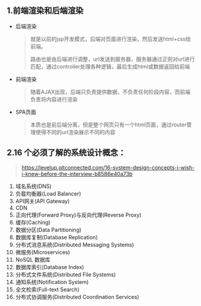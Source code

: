## 1.前端渲染和后端渲染

- 后端渲染

  > 就是以前的jsp开发模式，后端对页面进行渲染，然后发送html+css给前端。
  >
  > 路由也是由后端进行调整，url发送到服务器，服务器通过正则对url进行匹配，通过controller处理各种逻辑，最后生成html或数据返回给前端

- 前端渲染

  > 随着AJAX出现，后端只负责提供数据，不负责任何阶段内容，而前端负责将内容进行渲染

- SPA页面

  > 本质也是前后端分离，但是整个网页只有一个html页面，通过router管理使得不同的url渲染展示不同的内容

## 2.16 个必须了解的系统设计概念：

> https://levelup.gitconnected.com/16-system-design-concepts-i-wish-i-knew-before-the-interview-b8586e40a73b

1. 域名系统(DNS)
2. 负载均衡器(Load Balancer)
3.  API网关(API Gateway)
4. CDN
5. 正向代理(Forward Proxy)与反向代理(Reverse Proxy)
6. 缓存(Caching)
7. 数据分区(Data Partitioning)
8. 数据库复制(Database Replication)
9. 分布式消息系统(Distributed Messaging Systems)
10. 微服务(Microservices)
11. NoSQL 数据库
12. 数据库索引(Database Index)
13. 分布式文件系统(Distributed File Systems)
14.  通知系统(Notification System)
15. 全文检索(Full-text Search)
16. 分布式协调服务(Distributed Coordination Services) 

